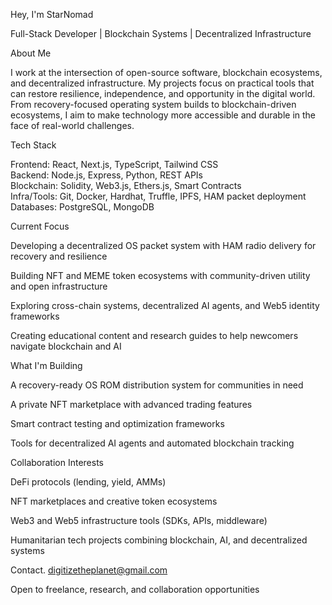 Hey, I'm StarNomad

Full-Stack Developer | Blockchain Systems | Decentralized Infrastructure

About Me

I work at the intersection of open-source software, blockchain ecosystems, and decentralized infrastructure. My projects focus on practical tools that can restore resilience, independence, and opportunity in the digital world. From recovery-focused operating system builds to blockchain-driven ecosystems, I aim to make technology more accessible and durable in the face of real-world challenges.

Tech Stack

Frontend:   React, Next.js, TypeScript, Tailwind CSS  
Backend:    Node.js, Express, Python, REST APIs  
Blockchain: Solidity, Web3.js, Ethers.js, Smart Contracts  
Infra/Tools: Git, Docker, Hardhat, Truffle, IPFS, HAM packet deployment  
Databases:  PostgreSQL, MongoDB

Current Focus

Developing a decentralized OS packet system with HAM radio delivery for recovery and resilience

Building NFT and MEME token ecosystems with community-driven utility and open infrastructure

Exploring cross-chain systems, decentralized AI agents, and Web5 identity frameworks

Creating educational content and research guides to help newcomers navigate blockchain and AI


What I'm Building

A recovery-ready OS ROM distribution system for communities in need

A private NFT marketplace with advanced trading features

Smart contract testing and optimization frameworks

Tools for decentralized AI agents and automated blockchain tracking


Collaboration Interests

DeFi protocols (lending, yield, AMMs)

NFT marketplaces and creative token ecosystems

Web3 and Web5 infrastructure tools (SDKs, APIs, middleware)

Humanitarian tech projects combining blockchain, AI, and decentralized systems


Contact.
digitizetheplanet@gmail.com 


Open to freelance, research, and collaboration opportunities
